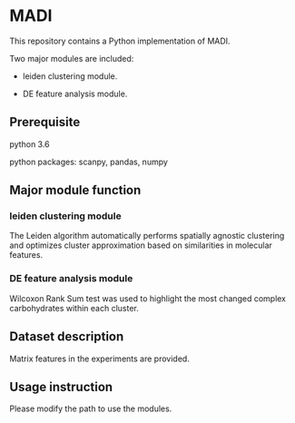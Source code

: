 # MADI

This repository contains a Python implementation of MADI.

Two major modules are included:

- leiden clustering module.

- DE feature analysis module.



## Prerequisite

python 3.6

python packages: scanpy, pandas, numpy


## Major module function

### leiden clustering module
The Leiden algorithm automatically performs spatially agnostic clustering and optimizes cluster approximation based on similarities in molecular features.

### DE feature analysis module
Wilcoxon Rank Sum test was used to highlight the most changed complex carbohydrates within each cluster.


## Dataset description
Matrix features in the experiments are provided.

## Usage instruction
Please modify the path to use the modules.








